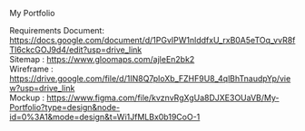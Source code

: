 My Portfolio

Requirements Document: https://docs.google.com/document/d/1PGvIPW1nlddfxU_rxB0A5eTOq_vvR8fTl6ckcGOJ9d4/edit?usp=drive_link <br>
Sitemap              : https://www.gloomaps.com/ajleEn2bk2 <br>
Wireframe            : https://drive.google.com/file/d/1IN8Q7ploXb_FZHF9U8_4qlBhTnaudpYp/view?usp=drive_link <br>
Mockup               : https://www.figma.com/file/kvznvRgXgUa8DJXE3OUaVB/My-Portfolio?type=design&node-id=0%3A1&mode=design&t=Wi1JfMLBx0b19CoO-1
